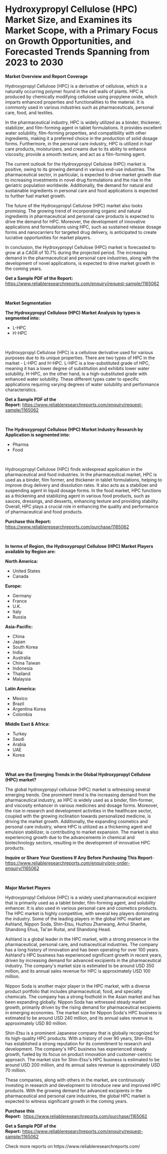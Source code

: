 <p><h1>Hydroxypropyl Cellulose (HPC) Market Size, and Examines its Market Scope, with a Primary Focus on Growth Opportunities, and Forecasted Trends Spanning from 2023 to 2030</h1></p><p><strong>Market Overview and Report Coverage</strong></p>
<p><p>Hydroxypropyl Cellulose (HPC) is a derivative of cellulose, which is a naturally occurring polymer found in the cell walls of plants. HPC is produced by chemically modifying cellulose using propylene oxide, which imparts enhanced properties and functionalities to the material. It is commonly used in various industries such as pharmaceuticals, personal care, food, and textiles.</p><p>In the pharmaceutical industry, HPC is widely utilized as a binder, thickener, stabilizer, and film-forming agent in tablet formulations. It provides excellent water solubility, film-forming properties, and compatibility with other ingredients, making it a preferred choice in the production of solid dosage forms. Furthermore, in the personal care industry, HPC is utilized in hair care products, moisturizers, and creams due to its ability to enhance viscosity, provide a smooth texture, and act as a film-forming agent.</p><p>The current outlook for the Hydroxypropyl Cellulose (HPC) market is positive, owing to its growing demand in various end-use industries. The pharmaceutical sector, in particular, is expected to drive market growth due to increasing investments in novel drug formulations and the rise in the geriatric population worldwide. Additionally, the demand for natural and sustainable ingredients in personal care and food applications is expected to further fuel market growth.</p><p>The future of the Hydroxypropyl Cellulose (HPC) market also looks promising. The growing trend of incorporating organic and natural ingredients in pharmaceutical and personal care products is expected to drive the demand for HPC. Moreover, the development of innovative applications and formulations using HPC, such as sustained release dosage forms and nanocarriers for targeted drug delivery, is anticipated to create lucrative opportunities for market players.</p><p>In conclusion, the Hydroxypropyl Cellulose (HPC) market is forecasted to grow at a CAGR of 10.7% during the projected period. The increasing demand in the pharmaceutical and personal care industries, along with the development of novel applications, is expected to drive market growth in the coming years.</p></p>
<p><strong>Get a Sample PDF of the Report:</strong> <a href="https://www.reliableresearchreports.com/enquiry/request-sample/1165062">https://www.reliableresearchreports.com/enquiry/request-sample/1165062</a></p>
<p>&nbsp;</p>
<p><strong>Market Segmentation</strong></p>
<p><strong>The Hydroxypropyl Cellulose (HPC) Market Analysis by types is segmented into:</strong></p>
<p><ul><li>L-HPC</li><li>H-HPC</li></ul></p>
<p>&nbsp;</p>
<p><p>Hydroxypropyl Cellulose (HPC) is a cellulose derivative used for various purposes due to its unique properties. There are two types of HPC in the market - L-HPC and H-HPC. L-HPC is a low-substituted grade of HPC, meaning it has a lower degree of substitution and exhibits lower water solubility. H-HPC, on the other hand, is a high-substituted grade with enhanced water solubility. These different types cater to specific applications requiring varying degrees of water solubility and performance characteristics.</p></p>
<p><strong>Get a Sample PDF of the Report:</strong>&nbsp;<a href="https://www.reliableresearchreports.com/enquiry/request-sample/1165062">https://www.reliableresearchreports.com/enquiry/request-sample/1165062</a></p>
<p>&nbsp;</p>
<p><strong>The Hydroxypropyl Cellulose (HPC) Market Industry Research by Application is segmented into:</strong></p>
<p><ul><li>Pharma</li><li>Food</li></ul></p>
<p>&nbsp;</p>
<p><p>Hydroxypropyl Cellulose (HPC) finds widespread application in the pharmaceutical and food industries. In the pharmaceutical market, HPC is used as a binder, film former, and thickener in tablet formulations, helping to improve drug delivery and dissolution rates. It also acts as a stabilizer and suspending agent in liquid dosage forms. In the food market, HPC functions as a thickening and stabilizing agent in various food products, such as sauces, dressings, and desserts, enhancing texture and providing stability. Overall, HPC plays a crucial role in enhancing the quality and performance of pharmaceutical and food products.</p></p>
<p><strong>Purchase this Report:</strong>&nbsp; <a href="https://www.reliableresearchreports.com/purchase/1165062">https://www.reliableresearchreports.com/purchase/1165062</a></p>
<p>&nbsp;</p>
<p><strong>In terms of Region, the Hydroxypropyl Cellulose (HPC) Market Players available by Region are:</strong></p>
<p>
    <p> <strong> North America: </strong>
        <ul>
            <li>United States</li>
            <li>Canada</li>
        </ul>
        </p> 
    <p> <strong> Europe: </strong>
        <ul>
            <li>Germany</li>
            <li>France</li>
            <li>U.K.</li>
            <li>Italy</li>
            <li>Russia</li>
        </ul>
        </p> 
    <p> <strong> Asia-Pacific: </strong>
        <ul>
            <li>China</li>
            <li>Japan</li>
            <li>South Korea</li>
            <li>India</li>
            <li>Australia</li>
            <li>China Taiwan</li>
            <li>Indonesia</li>
            <li>Thailand</li>
            <li>Malaysia</li>
        </ul>
        </p> 
    <p> <strong> Latin America: </strong>
        <ul>
            <li>Mexico</li>
            <li>Brazil</li>
            <li>Argentina Korea</li>
            <li>Colombia</li>
        </ul>
        </p> 
    <p> <strong> Middle East & Africa: </strong>
        <ul>
            <li>Turkey</li>
            <li>Saudi</li>
            <li>Arabia</li>
            <li>UAE</li>
            <li>Korea</li>
        </ul>
    </p>
    </p>
<p>&nbsp;</p>
<p><strong>What are the Emerging Trends in the Global Hydroxypropyl Cellulose (HPC) market?</strong></p>
<p><p>The global hydroxypropyl cellulose (HPC) market is witnessing several emerging trends. One prominent trend is the increasing demand from the pharmaceutical industry, as HPC is widely used as a binder, film-former, and viscosity enhancer in various medicines and dosage forms. Moreover, the rise in research and development activities in the healthcare sector, coupled with the growing inclination towards personalized medicine, is driving the market growth. Additionally, the expanding cosmetics and personal care industry, where HPC is utilized as a thickening agent and emulsion stabilizer, is contributing to market expansion. The market is also experiencing growth due to the advancements in chemical and biotechnology sectors, resulting in the development of innovative HPC products.</p></p>
<p><strong>Inquire or Share Your Questions If Any Before Purchasing This Report</strong>- <a href="https://www.reliableresearchreports.com/enquiry/pre-order-enquiry/1165062">https://www.reliableresearchreports.com/enquiry/pre-order-enquiry/1165062</a></p>
<p>&nbsp;</p>
<p><strong>Major Market Players</strong></p>
<p><p>Hydroxypropyl Cellulose (HPC) is a widely used pharmaceutical excipient that is primarily used as a tablet binder, film-forming agent, and solubility enhancer. It is also used in various personal care and cosmetics products. The HPC market is highly competitive, with several key players dominating the industry. Some of the leading players in the global HPC market are Ashland, Nippon Soda, Shin-Etsu, Huzhou Zhanwang, Anhui Shanhe, Shandong Ehua, Tai'an Ruitai, and Shandong Head.</p><p>Ashland is a global leader in the HPC market, with a strong presence in the pharmaceutical, personal care, and nutraceutical industries. The company has a long history of innovation and has been operating for over 100 years. Ashland's HPC business has experienced significant growth in recent years, driven by increasing demand for advanced excipients in the pharmaceutical industry. The company's market size is estimated to be around USD 350 million, and its annual sales revenue for HPC is approximately USD 100 million.</p><p>Nippon Soda is another major player in the HPC market, with a diverse product portfolio that includes pharmaceutical, food, and specialty chemicals. The company has a strong foothold in the Asian market and has been expanding globally. Nippon Soda has witnessed steady market growth, primarily driven by the rising demand for pharmaceutical excipients in emerging economies. The market size for Nippon Soda's HPC business is estimated to be around USD 240 million, and its annual sales revenue is approximately USD 80 million.</p><p>Shin-Etsu is a prominent Japanese company that is globally recognized for its high-quality HPC products. With a history of over 90 years, Shin-Etsu has established a strong reputation for its commitment to research and development. The company's HPC business has experienced steady growth, fueled by its focus on product innovation and customer-centric approach. The market size for Shin-Etsu's HPC business is estimated to be around USD 200 million, and its annual sales revenue is approximately USD 70 million.</p><p>These companies, along with others in the market, are continuously investing in research and development to introduce new and improved HPC products. With the growing demand for advanced excipients in the pharmaceutical and personal care industries, the global HPC market is expected to witness significant growth in the coming years.</p></p>
<p><strong>Purchase this Report:</strong>&nbsp;&nbsp;<a href="https://www.reliableresearchreports.com/purchase/1165062">https://www.reliableresearchreports.com/purchase/1165062</a></p>
<p></p>
<p><strong>Get a Sample PDF of the Report:</strong>&nbsp;<a href="https://www.reliableresearchreports.com/enquiry/request-sample/1165062">https://www.reliableresearchreports.com/enquiry/request-sample/1165062</a></p>
<p>Check more reports on https://www.reliableresearchreports.com/</p>